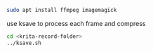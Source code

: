 ```bash
sudo apt install ffmpeg imagemagick
```

use ksave to process each frame and compress

```bash
cd <krita-record-folder>
../ksave.sh
```